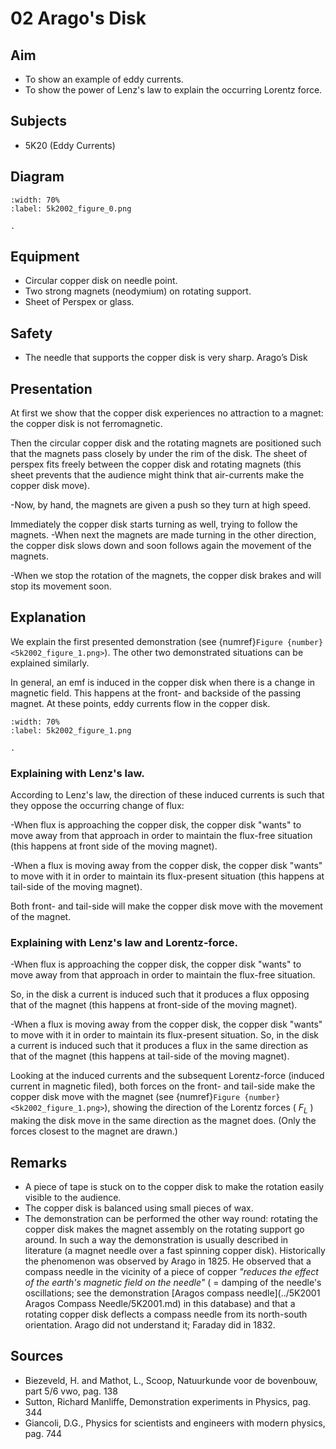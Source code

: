 # 02 Arago's Disk 
  
## Aim   
 
 *  To show an example of eddy currents. 
 *  To show the power of Lenz's law to explain the occurring Lorentz force.
   
  
## Subjects   
* 5K20 (Eddy Currents)   

## Diagram
    
```{figure} figures/figure_0.png  
:width: 70%  
:label: 5k2002_figure_0.png  

. 
```
    
  
## Equipment   
 *  Circular copper disk on needle point. 
 *  Two strong magnets (neodymium) on rotating support. 
 *  Sheet of Perspex or glass.   
  
## Safety   
 
 *  The needle that supports the copper disk is very sharp.  Arago’s Disk
    
  
## Presentation   
At first we show that the copper disk experiences no attraction to a magnet: the copper disk is not ferromagnetic.

Then the circular copper disk and the rotating magnets are positioned such that the magnets pass closely by under the rim of the disk. The sheet of perspex fits freely between the copper disk and rotating magnets (this sheet prevents that the audience might think that air-currents make the copper disk move).

-Now, by hand, the magnets are given a push so they turn at high speed.

Immediately the copper disk starts turning as well, trying to follow the magnets. -When next the magnets are made turning in the other direction, the copper disk slows down and soon follows again the movement of the magnets.

-When we stop the rotation of the magnets, the copper disk brakes and will stop its movement soon.  
  
## Explanation   
We explain the first presented demonstration (see {numref}`Figure {number} <5k2002_figure_1.png>`). The other two demonstrated situations can be explained similarly.

In general, an emf is induced in the copper disk when there is a change in magnetic field. This happens at the front- and backside of the passing magnet. At these points, eddy currents flow in the copper disk.   
```{figure} figures/figure_1.png  
:width: 70%  
:label: 5k2002_figure_1.png  

. 
```
### Explaining with Lenz's law.

According to Lenz's law, the direction of these induced currents is such that they oppose the occurring change of flux:

-When flux is approaching the copper disk, the copper disk "wants" to move away from that approach in order to maintain the flux-free situation (this happens at front side of the moving magnet).

-When a flux is moving away from the copper disk, the copper disk "wants" to move with it in order to maintain its flux-present situation (this happens at tail-side of the moving magnet).

Both front- and tail-side will make the copper disk move with the movement of the magnet.

### Explaining with Lenz's law and Lorentz-force.

-When flux is approaching the copper disk, the copper disk "wants" to move away from that approach in order to maintain the flux-free situation.

So, in the disk a current is induced such that it produces a flux opposing that of the magnet (this happens at front-side of the moving magnet).

-When a flux is moving away from the copper disk, the copper disk "wants" to move with it in order to maintain its flux-present situation. So, in the disk a current is induced such that it produces a flux in the same direction as that of the magnet (this happens at tail-side of the moving magnet).

Looking at the induced currents and the subsequent Lorentz-force (induced current in magnetic filed), both forces on the front- and tail-side make the copper disk move with the magnet (see {numref}`Figure {number} <5k2002_figure_1.png>`), showing the direction of the Lorentz forces ( $F_{L}$ ) making the disk move in the same direction as the magnet does. (Only the forces closest to the magnet are drawn.)

  
## Remarks
- A piece of tape is stuck on to the copper disk to make the rotation easily visible to the audience.
- The copper disk is balanced using small pieces of wax.
- The demonstration can be performed the other way round: rotating the copper disk makes the magnet assembly on the rotating support go around. In such a way the demonstration is usually described in literature (a magnet needle over a fast spinning copper disk). Historically the phenomenon was observed by Arago in 1825. He observed that a compass needle in the vicinity of a piece of copper *"reduces the effect of the earth's magnetic field on the needle"* ( = damping of the needle's oscillations; see the demonstration [Aragos compass needle](../5K2001 Aragos Compass Needle/5K2001.md) in this database) and that a rotating copper disk deflects a compass needle from its north-south orientation. Arago did not understand it; Faraday did in 1832.
  
## Sources
 *  Biezeveld, H. and Mathot, L., Scoop, Natuurkunde voor de bovenbouw, part 5/6 vwo, pag. 138 
 *  Sutton, Richard Manliffe, Demonstration experiments in Physics, pag. 344 
 *  Giancoli, D.G., Physics for scientists and engineers with modern physics, pag. 744
  